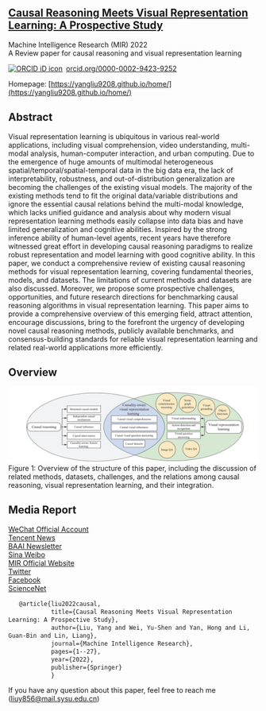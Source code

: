 ## [Causal Reasoning Meets Visual Representation Learning: A Prospective Study](https://link.springer.com/article/10.1007/s11633-022-1362-z)
Machine Intelligence Research (MIR) 2022   
A Review paper for causal reasoning and visual representation learning    

<a href="https://orcid.org/0000-0002-9423-9252" target="orcid.widget" rel="noopener noreferrer" style="vertical-align:top;"><img src="https://orcid.org/sites/default/files/images/orcid_16x16.png" style="width:1em;margin-right:.5em;" alt="ORCID iD icon">orcid.org/0000-0002-9423-9252</a>

Homepage: [https://yangliu9208.github.io/home/](https://yangliu9208.github.io/home/)

## Abstract
Visual representation learning is ubiquitous in various real-world applications, including visual comprehension, video understanding, multi-modal analysis, human-computer interaction, and urban computing. Due to the emergence of huge amounts of multimodal heterogeneous spatial/temporal/spatial-temporal data in the big data era, the lack of interpretability, robustness, and out-of-distribution generalization are becoming the challenges of the existing visual models. The majority of the existing methods tend to fit the original data/variable distributions and ignore the essential causal relations behind the multi-modal knowledge, which lacks unified guidance and analysis about why modern visual representation learning methods easily collapse into data bias and have limited generalization and cognitive abilities. Inspired by the strong inference ability of human-level agents, recent years have therefore witnessed great effort in developing causal reasoning paradigms to realize robust representation and model learning with good cognitive ability. In this paper, we conduct a comprehensive review of existing causal reasoning methods for visual representation learning, covering fundamental theories, models, and datasets. The limitations of current methods and datasets are also discussed. Moreover, we propose some prospective challenges, opportunities, and future research directions for benchmarking causal reasoning algorithms in visual representation learning. This paper aims to provide a comprehensive overview of this emerging field, attract attention, encourage discussions, bring to the forefront the urgency of developing novel causal reasoning methods, publicly available benchmarks, and consensus-building standards for reliable visual representation learning and related real-world applications more efficiently.

## Overview
![Image](Fig1.png)
Figure 1:  Overview of the structure of this paper, including the discussion of related methods, datasets, challenges, and the relations among causal reasoning, visual representation learning, and their integration. 

## Media Report
[WeChat Official Account](https://mp.weixin.qq.com/s/-OlJ44DWE6nuX_OVyykURw)  
[Tencent News](https://view.inews.qq.com/a/20221214A04HLV00)    
[BAAI Newsletter](https://hub.baai.ac.cn/view/22520)  
[Sina Weibo](https://m.weibo.cn/3127546767/4846600603830090)  
[MIR Official Website](https://www.mi-research.net/)  
[Twitter](https://twitter.com/MIR_Journal/status/1602935511903260674)  
[Facebook](https://www.facebook.com/profile.php?id=100071154460921)  
[ScienceNet](https://blog.sciencenet.cn/home.php?mod=space&uid=749317&do=blog&id=1367867)  

```
   @article{liu2022causal,
            title={Causal Reasoning Meets Visual Representation Learning: A Prospective Study},
            author={Liu, Yang and Wei, Yu-Shen and Yan, Hong and Li, Guan-Bin and Lin, Liang},
            journal={Machine Intelligence Research},
            pages={1--27},
            year={2022},
            publisher={Springer}
            }
``` 
If you have any question about this paper, feel free to reach me (liuy856@mail.sysu.edu.cn) 
